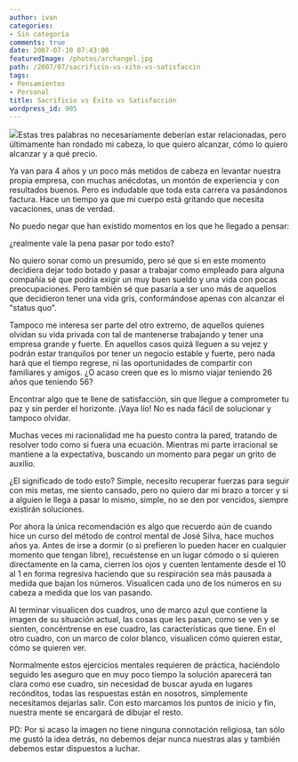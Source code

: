 ```yaml
---
author: ivan
categories:
- Sin categoría
comments: true
date: 2007-07-10 07:43:00
featuredImage: /photos/archangel.jpg
path: /2007/07/sacrificio-vs-xito-vs-satisfaccin
tags:
- Pensamientos
- Personal
title: Sacrificio vs Éxito vs Satisfacción
wordpress_id: 905
---
```


[![](/photos/archangel.jpg)](https://4.bp.blogspot.com/_T2UWuNJg3dQ/RpL_PsjduRI/AAAAAAAAALQ/2UX46JBgctw/s1600-h/archangel.jpg)Estas tres palabras no necesariamente deberían estar relacionadas, pero últimamente han rondado mi cabeza, lo que quiero alcanzar, cómo lo quiero alcanzar y a qué precio.

Ya van para 4 años y un poco más metidos de cabeza en levantar nuestra propia empresa, con muchas anécdotas, un montón de experiencia y con resultados buenos. Pero es indudable que toda esta carrera va pasándonos factura. Hace un tiempo ya que mi cuerpo está gritando que necesita vacaciones, unas de verdad.

No puedo negar que han existido momentos en los que he llegado a pensar:

<blockquote></blockquote>

¿realmente vale la pena pasar por todo esto?

No quiero sonar como un presumido, pero sé que si en este momento decidiera dejar todo botado y pasar a trabajar como empleado para alguna compañía sé que podría exigir un muy buen sueldo y una vida con pocas preocupaciones. Pero también sé que pasaría a ser uno más de aquellos que decidieron tener una vida gris, conformándose apenas con alcanzar el "status quo".

Tampoco me interesa ser parte del otro extremo, de aquellos quienes olvidan su vida privada con tal de mantenerse trabajando y tener una empresa grande y fuerte. En aquellos casos quizá lleguen a su vejez y podrán estar tranquilos por tener un negocio estable y fuerte, pero nada hará que el tiempo regrese, ni las oportunidades de compartir con familiares y amigos. ¿O acaso creen que es lo mismo viajar teniendo 26 años que teniendo 56?

Encontrar algo que te llene de satisfacción, sin que llegue a comprometer tu paz y sin perder el horizonte. ¡Vaya lío! No es nada fácil de solucionar y tampoco olvidar.

Muchas veces mi racionalidad me ha puesto contra la pared, tratando de resolver todo como si fuera una ecuación. Mientras mi parte irracional se mantiene a la expectativa, buscando un momento para pegar un grito de auxilio.

¿El significado de todo esto? Simple, necesito recuperar fuerzas para seguir con mis metas, me siento cansado, pero no quiero dar mi brazo a torcer y si a alguien le llega a pasar lo mismo, simple, no se den por vencidos, siempre existirán soluciones.

Por ahora la única recomendación es algo que recuerdo aún de cuando hice un curso del método de control mental de José Silva, hace muchos años ya. Antes de irse a dormir (o si prefieren lo pueden hacer en cualquier momento que tengan libre), recuéstense en un lugar cómodo o si quieren directamente en la cama, cierren los ojos y cuenten lentamente desde el 10 al 1 en forma regresiva haciendo que su respiración sea más pausada a medida que bajan los números. Visualicen cada uno de los números en su cabeza a medida que los van pasando.

Al terminar visualicen dos cuadros, uno de marco azul que contiene la imagen de su situación actual, las cosas que les pasan, como se ven y se sienten, concéntrense en ese cuadro, las características que tiene. En el otro cuadro, con un marco de color blanco, visualicen cómo quieren estar, cómo se quieren ver.

Normalmente estos ejercicios mentales requieren de práctica, haciéndolo seguido les aseguro que en muy poco tiempo la solución aparecerá tan clara como ese cuadro, sin necesidad de buscar ayuda en lugares recónditos, todas las respuestas están en nosotros, simplemente necesitamos dejarlas salir. Con esto marcamos los puntos de inicio y fin, nuestra mente se encargará de dibujar el resto.

PD: Por si acaso la imagen no tiene ninguna connotación religiosa, tan sólo me gustó la idea detrás, no debemos dejar nunca nuestras alas y también debemos estar dispuestos a luchar.